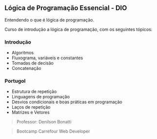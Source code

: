 ## Lógica de Programação Essencial - DIO

Entendendo o que é lógica de programação.

Curso de introdução a lógica de programação, com os seguintes tópicos:

### Introdução
* Algoritmos
* Fluxograma, variáveis e constantes
* Tomadas de decisão
* Concatenação

### Portugol
* Estrutura de repetição
* Linguagens de programação
* Desvios condicionais e boas práticas em programação
* Laços de repetição
* Matrizes e Vetores

>Professor: Denilson Bonatti

>Bootcamp Carrefour Web Developer
